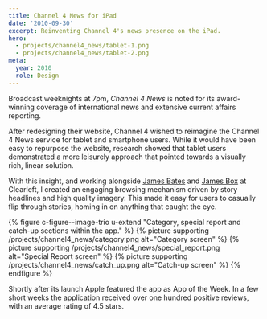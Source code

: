 ```yaml
---
title: Channel 4 News for iPad
date: '2010-09-30'
excerpt: Reinventing Channel 4's news presence on the iPad.
hero:
  - projects/channel4_news/tablet-1.png
  - projects/channel4_news/tablet-2.png
meta:
  year: 2010
  role: Design
---
```

Broadcast weeknights at 7pm, _Channel 4 News_ is noted for its award-winning coverage of international news and extensive current affairs reporting.

After redesigning their website, Channel 4 wished to reimagine the Channel 4 News service for tablet and smartphone users. While it would have been easy to repurpose the website, research showed that tablet users demonstrated a more leisurely approach that pointed towards a visually rich, linear solution.

With this insight, and working alongside [James Bates][1] and [James Box][2] at Clearleft, I created an engaging browsing mechanism driven by story headlines and high quality imagery. This made it easy for users to casually flip through stories, homing in on anything that caught the eye.

{% figure c-figure--image-trio u-extend "Category, special report and catch-up sections within the app." %}
{% picture supporting /projects/channel4_news/category.png alt="Category screen" %}
{% picture supporting /projects/channel4_news/special_report.png alt="Special Report screen" %}
{% picture supporting /projects/channel4_news/catch_up.png alt="Catch-up screen" %}
{% endfigure %}

Shortly after its launch Apple featured the app as App of the Week. In a few short weeks the application received over one hundred positive reviews, with an average rating of 4.5 stars.

[1]: http://clearleft.com/is/james-bates/
[2]: http://clearleft.com/is/james-box/
